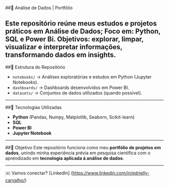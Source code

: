 ##🧩 Análise de Dados | Portfólio

Este repositório reúne meus estudos e projetos práticos em **Análise de Dados**;
Foco em: Python, SQL e Power Bi.
Objetivos:  **explorar, limpar, visualizar e interpretar informações**, transformando dados em insights.
---

##📂 Estrutura do Repositório
- `notebooks/` → Análises exploratórias e estudos em Python (Jupyter Notebooks).  
- `dashboards/` → Dashboards desenvolvidos em Power BI.  
- `datasets/` → Conjuntos de dados utilizados (quando possível).  
---

##🚀 Tecnologias Utilizadas
- **Python** (Pandas, Numpy, Matplotlib, Seaborn, Scikit-learn)  
- **SQL**  
- **Power BI**  
- **Jupyter Notebook**  
---

##🎯 Objetivo
Este repositório funciona como meu **portfólio de projetos em dados**, unindo minha experiência prévia em pesquisa científica com o aprendizado em **tecnologia aplicada à análise de dados**.

---
✉️ Vamos conectar? [LinkedIn] (https://www.linkedin.com/in/edrielly-carvalho/) 
